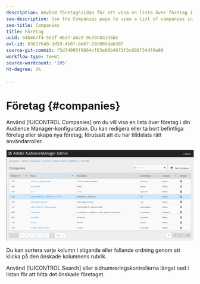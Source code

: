 ```yaml
---
description: Använd företagssidan för att visa en lista över företag i din Audience Manager-konfiguration. Du kan redigera eller ta bort befintliga företag eller skapa nya företag, förutsatt att du har tilldelats rätt användarroller.
seo-description: Use the Companies page to view a list of companies in your Audience Manager configuration. You can edit or delete existing companies or create new companies, providing that you have the appropriate user roles assigned.
seo-title: Companies
title: Företag
uuid: 64b467f4-5e2f-4637-a62d-9c70c8a1a5be
exl-id: 03637648-3d59-4b8f-8e67-19c085da6387
source-git-commit: f5d74995f0664cf63e68b46f1f3c608f34df0e80
workflow-type: tm+mt
source-wordcount: '105'
ht-degree: 1%

---
```


# Företag {#companies}

Använd [!UICONTROL Companies] om du vill visa en lista över företag i din Audience Manager-konfiguration. Du kan redigera eller ta bort befintliga företag eller skapa nya företag, förutsatt att du har tilldelats rätt användarroller.

![](assets/companies.png)

Du kan sortera varje kolumn i stigande eller fallande ordning genom att klicka på den önskade kolumnens rubrik.

Använd [!UICONTROL Search] eller sidnumreringskontrollerna längst ned i listan för att hitta det önskade företaget.
